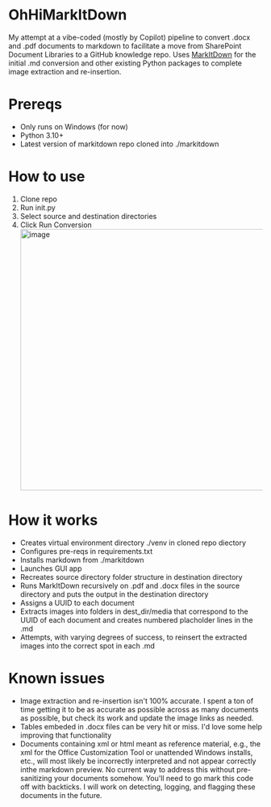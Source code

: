 # OhHiMarkItDown

My attempt at a vibe-coded (mostly by Copilot) pipeline to convert .docx and .pdf documents to markdown to facilitate a move from SharePoint Document Libraries to a GitHub knowledge repo.
Uses [MarkItDown](https://github.com/microsoft/markitdown) for the initial .md conversion and other existing Python packages to complete image extraction and re-insertion.

# Prereqs
 - Only runs on Windows (for now)
 - Python 3.10+
 - Latest version of markitdown repo cloned into ./markitdown

# How to use

1) Clone repo
2) Run init.py
3) Select source and destination directories
4) Click Run Conversion
   <img width="881" height="517" alt="image" src="https://github.com/user-attachments/assets/803d78b4-cfb9-4bf4-ab26-4536f57cb460" />

# How it works

 - Creates virtual environment directory ./venv in cloned repo diectory
 - Configures pre-reqs in requirements.txt
 - Installs markdown from ./markitdown
 - Launches GUI app
 - Recreates source directory folder structure in destination directory
 - Runs MarkItDown recursively on .pdf and .docx files in the source directory and puts the output in the destination directory
 - Assigns a UUID to each document
 - Extracts images into folders in dest_dir/media that correspond to the UUID of each document and creates numbered placholder lines in the .md
 - Attempts, with varying degrees of success, to reinsert the extracted images into the correct spot in each .md

# Known issues

 - Image extraction and re-insertion isn't 100% accurate. I spent a ton of time getting it to be as accurate as possible across as many documents as possible, but check its work and update the image links as needed.
 - Tables embeded in .docx files can be very hit or miss. I'd love some help improving that functionality
 - Documents containing xml or html meant as reference material, e.g., the xml for the Office Customization Tool or unattended Windows installs, etc., will most  likely be incorrectly interpreted and not appear correctly inthe markdown preview. No current way to address this without pre-sanitizing your documents somehow. You'll need to go mark this code off with backticks. I will work on detecting, logging, and flagging these documents in the future.
